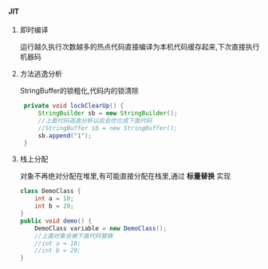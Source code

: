 #### JIT
1. 即时编译

   运行越久执行次数越多的热点代码直接编译为本机代码缓存起来,下次直接执行机器码
   
2. 方法逃逸分析
   
   StringBuffer的锁粗化,代码内的锁清除
   ```java
    private void lockClearUp() {
        StringBuilder sb = new StringBuilder();
        //上面代码逃逸分析以后会优化成下面代码
        //StringBuffer sb = new StringBuffer();
        sb.append("1");
    }
    ```
   
3. 栈上分配
   
   对象不再绝对分配在堆里,有可能直接分配在栈里,通过 **标量替换** 实现
   ```java
   class DemoClass {
       int a = 10;
       int b = 20;
   }
   public void demo() {
       DemoClass variable = new DemoClass();
       //上面对象会被下面代码替换
       //int a = 10;
       //int b = 20;
   }
   ```